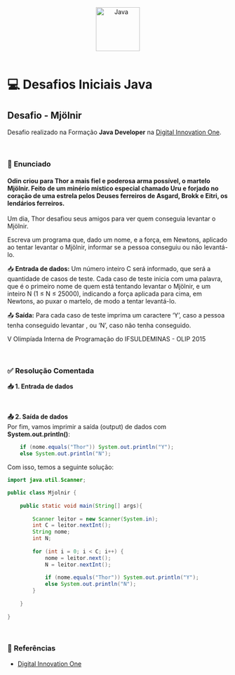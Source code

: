 <div align="center">
  <img alt="Java" height="100" src="https://raw.githubusercontent.com/FortAwesome/Font-Awesome/6.x/svgs/brands/java.svg">
</div>

<br>

# 💻 Desafios Iniciais Java

## Desafio - Mjölnir
Desafio realizado na Formação **Java Developer** na [Digital Innovation One](https://www.dio.me/).

<br>

### 📝 **Enunciado**
#### **Odin criou para Thor a mais fiel e poderosa arma possível, o martelo Mjölnir. Feito de um minério místico especial chamado Uru e forjado no coração de uma estrela pelos Deuses ferreiros de Asgard, Brokk e Eitri, os lendários ferreiros.**

Um dia, Thor desafiou seus amigos para ver quem conseguia levantar o Mjölnir.

Escreva um programa que, dado um nome, e a força, em Newtons, aplicado ao tentar levantar o Mjölnir, informar se a pessoa conseguiu ou não levantá-lo.

📥 **Entrada de dados:** Um número inteiro C será informado, que será a quantidade de casos de teste. Cada caso de teste inicia com uma palavra, que é o primeiro nome de quem está tentando levantar o Mjölnir, e um inteiro N (1 ≤ N ≤ 25000), indicando a força aplicada para cima, em Newtons, ao puxar o martelo, de modo a tentar levantá-lo.

📤 **Saída:** Para cada caso de teste imprima um caractere ‘Y’, caso a pessoa tenha conseguido levantar , ou ‘N’, caso não tenha conseguido.

V Olimpíada Interna de Programação do IFSULDEMINAS - OLIP 2015

<br>

### ✅ **Resolução Comentada**

**📥 1. Entrada de dados**<br>

<br>

**📤 2. Saída de dados**<br>
Por fim, vamos imprimir a saída (output) de dados com **System.out.println()**:
```java
	if (nome.equals("Thor")) System.out.println("Y");
	else System.out.println("N");
```

Com isso, temos a seguinte solução:
```java
import java.util.Scanner;

public class Mjolnir {
  
    public static void main(String[] args){
      
  		Scanner leitor = new Scanner(System.in);
  		int C = leitor.nextInt();
  		String nome;
  		int N;
  
  		for (int i = 0; i < C; i++) {
  			nome = leitor.next();
  			N = leitor.nextInt();
  			
  			if (nome.equals("Thor")) System.out.println("Y");
  			else System.out.println("N");
  		}
		
    }
	
}
```

<br>

### 🔎 **Referências**
- [Digital Innovation One](https://www.dio.me/)

<br>